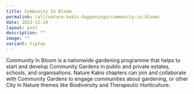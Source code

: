 ```yaml
---
title: Community In Bloom
permalink: /all/nature-kakis-happenings/community-in-bloom/
date: 2023-12-19
layout: post
description: ""
image: ""
variant: tiptap
---
```

<p>Community In Bloom is a nationwide gardening programme that helps to start and develop Community Gardens in public and private estates, schools, and organisations. Nature Kakis chapters can join and collaborate with Community Gardens to engage communities about gardening, or other City In Nature themes like Biodiversity and Therapeutic Horticulture. </p><p></p>